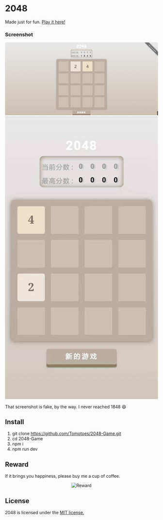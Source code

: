 # 2048

Made just for fun. [Play it here!](https://tomotoes.com/2048/)

### Screenshot

<p align="center">
  <img src="./screenshot/pc.png" alt="Screenshot"/>
  <img src="./screenshot/phone.jpg" alt="Screenshot"/>
</p>

That screenshot is fake, by the way. I never reached 1848 :smile:

## Install
1. git clone https://github.com/Tomotoes/2048-Game.git
2. cd 2048-Game
3. npm i
4. npm run dev

## Reward
If it brings you happiness, please buy me a cup of coffee.
<p align="center">
  <img src="https://tomotoes.com/images/blog/alipay.png" alt="Reward"/>
</p>

## License
2048 is licensed under the [MIT license.](https://github.com/gabrielecirulli/2048/blob/master/LICENSE.txt)